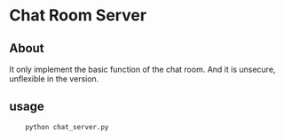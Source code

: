 # Chat Room Server

## About
It only implement the basic function of the chat room. And it is unsecure, unflexible in the version.

## usage
```python
	python chat_server.py
```